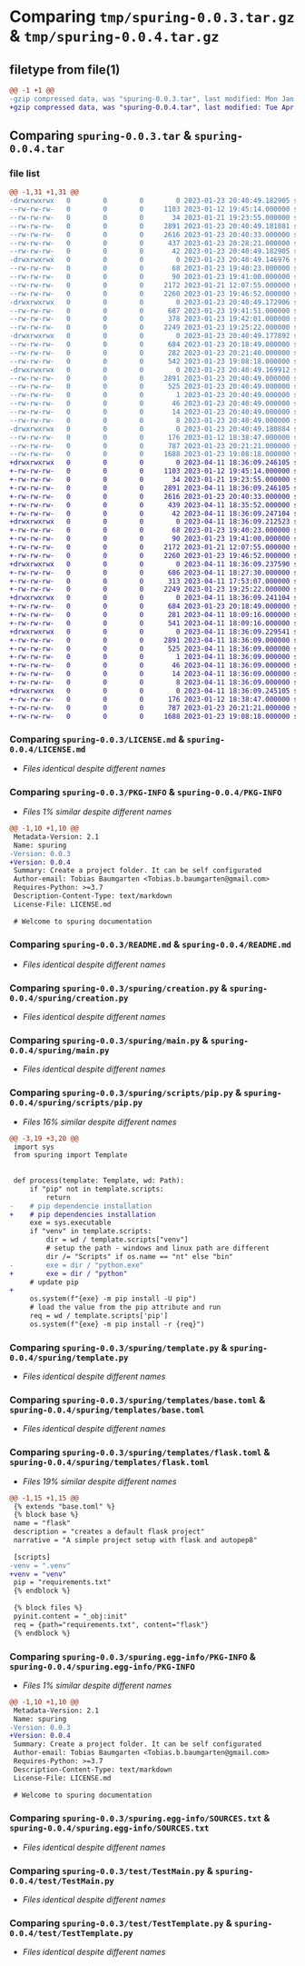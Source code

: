# Comparing `tmp/spuring-0.0.3.tar.gz` & `tmp/spuring-0.0.4.tar.gz`

## filetype from file(1)

```diff
@@ -1 +1 @@
-gzip compressed data, was "spuring-0.0.3.tar", last modified: Mon Jan 23 20:40:49 2023, max compression
+gzip compressed data, was "spuring-0.0.4.tar", last modified: Tue Apr 11 18:36:09 2023, max compression
```

## Comparing `spuring-0.0.3.tar` & `spuring-0.0.4.tar`

### file list

```diff
@@ -1,31 +1,31 @@
-drwxrwxrwx   0        0        0        0 2023-01-23 20:40:49.182905 spuring-0.0.3/
--rw-rw-rw-   0        0        0     1103 2023-01-12 19:45:14.000000 spuring-0.0.3/LICENSE.md
--rw-rw-rw-   0        0        0       34 2023-01-21 19:23:55.000000 spuring-0.0.3/MANIFEST.in
--rw-rw-rw-   0        0        0     2891 2023-01-23 20:40:49.181881 spuring-0.0.3/PKG-INFO
--rw-rw-rw-   0        0        0     2616 2023-01-23 20:40:33.000000 spuring-0.0.3/README.md
--rw-rw-rw-   0        0        0      437 2023-01-23 20:28:21.000000 spuring-0.0.3/pyproject.toml
--rw-rw-rw-   0        0        0       42 2023-01-23 20:40:49.182905 spuring-0.0.3/setup.cfg
-drwxrwxrwx   0        0        0        0 2023-01-23 20:40:49.146976 spuring-0.0.3/spuring/
--rw-rw-rw-   0        0        0       68 2023-01-23 19:40:23.000000 spuring-0.0.3/spuring/__init__.py
--rw-rw-rw-   0        0        0       90 2023-01-23 19:41:00.000000 spuring-0.0.3/spuring/__main__.py
--rw-rw-rw-   0        0        0     2172 2023-01-21 12:07:55.000000 spuring-0.0.3/spuring/creation.py
--rw-rw-rw-   0        0        0     2260 2023-01-23 19:46:52.000000 spuring-0.0.3/spuring/main.py
-drwxrwxrwx   0        0        0        0 2023-01-23 20:40:49.172906 spuring-0.0.3/spuring/scripts/
--rw-rw-rw-   0        0        0      687 2023-01-23 19:41:51.000000 spuring-0.0.3/spuring/scripts/pip.py
--rw-rw-rw-   0        0        0      378 2023-01-23 19:42:01.000000 spuring-0.0.3/spuring/scripts/venv.py
--rw-rw-rw-   0        0        0     2249 2023-01-23 19:25:22.000000 spuring-0.0.3/spuring/template.py
-drwxrwxrwx   0        0        0        0 2023-01-23 20:40:49.177892 spuring-0.0.3/spuring/templates/
--rw-rw-rw-   0        0        0      684 2023-01-23 20:18:49.000000 spuring-0.0.3/spuring/templates/base.toml
--rw-rw-rw-   0        0        0      282 2023-01-23 20:21:40.000000 spuring-0.0.3/spuring/templates/default.toml
--rw-rw-rw-   0        0        0      542 2023-01-23 19:08:18.000000 spuring-0.0.3/spuring/templates/flask.toml
-drwxrwxrwx   0        0        0        0 2023-01-23 20:40:49.169912 spuring-0.0.3/spuring.egg-info/
--rw-rw-rw-   0        0        0     2891 2023-01-23 20:40:49.000000 spuring-0.0.3/spuring.egg-info/PKG-INFO
--rw-rw-rw-   0        0        0      525 2023-01-23 20:40:49.000000 spuring-0.0.3/spuring.egg-info/SOURCES.txt
--rw-rw-rw-   0        0        0        1 2023-01-23 20:40:49.000000 spuring-0.0.3/spuring.egg-info/dependency_links.txt
--rw-rw-rw-   0        0        0       46 2023-01-23 20:40:49.000000 spuring-0.0.3/spuring.egg-info/entry_points.txt
--rw-rw-rw-   0        0        0       14 2023-01-23 20:40:49.000000 spuring-0.0.3/spuring.egg-info/requires.txt
--rw-rw-rw-   0        0        0        8 2023-01-23 20:40:49.000000 spuring-0.0.3/spuring.egg-info/top_level.txt
-drwxrwxrwx   0        0        0        0 2023-01-23 20:40:49.180884 spuring-0.0.3/test/
--rw-rw-rw-   0        0        0      176 2023-01-12 18:38:47.000000 spuring-0.0.3/test/TestCreation.py
--rw-rw-rw-   0        0        0      787 2023-01-23 20:21:21.000000 spuring-0.0.3/test/TestMain.py
--rw-rw-rw-   0        0        0     1688 2023-01-23 19:08:18.000000 spuring-0.0.3/test/TestTemplate.py
+drwxrwxrwx   0        0        0        0 2023-04-11 18:36:09.246105 spuring-0.0.4/
+-rw-rw-rw-   0        0        0     1103 2023-01-12 19:45:14.000000 spuring-0.0.4/LICENSE.md
+-rw-rw-rw-   0        0        0       34 2023-01-21 19:23:55.000000 spuring-0.0.4/MANIFEST.in
+-rw-rw-rw-   0        0        0     2891 2023-04-11 18:36:09.246105 spuring-0.0.4/PKG-INFO
+-rw-rw-rw-   0        0        0     2616 2023-01-23 20:40:33.000000 spuring-0.0.4/README.md
+-rw-rw-rw-   0        0        0      439 2023-04-11 18:35:52.000000 spuring-0.0.4/pyproject.toml
+-rw-rw-rw-   0        0        0       42 2023-04-11 18:36:09.247104 spuring-0.0.4/setup.cfg
+drwxrwxrwx   0        0        0        0 2023-04-11 18:36:09.212523 spuring-0.0.4/spuring/
+-rw-rw-rw-   0        0        0       68 2023-01-23 19:40:23.000000 spuring-0.0.4/spuring/__init__.py
+-rw-rw-rw-   0        0        0       90 2023-01-23 19:41:00.000000 spuring-0.0.4/spuring/__main__.py
+-rw-rw-rw-   0        0        0     2172 2023-01-21 12:07:55.000000 spuring-0.0.4/spuring/creation.py
+-rw-rw-rw-   0        0        0     2260 2023-01-23 19:46:52.000000 spuring-0.0.4/spuring/main.py
+drwxrwxrwx   0        0        0        0 2023-04-11 18:36:09.237590 spuring-0.0.4/spuring/scripts/
+-rw-rw-rw-   0        0        0      686 2023-04-11 18:27:30.000000 spuring-0.0.4/spuring/scripts/pip.py
+-rw-rw-rw-   0        0        0      313 2023-04-11 17:53:07.000000 spuring-0.0.4/spuring/scripts/venv.py
+-rw-rw-rw-   0        0        0     2249 2023-01-23 19:25:22.000000 spuring-0.0.4/spuring/template.py
+drwxrwxrwx   0        0        0        0 2023-04-11 18:36:09.241104 spuring-0.0.4/spuring/templates/
+-rw-rw-rw-   0        0        0      684 2023-01-23 20:18:49.000000 spuring-0.0.4/spuring/templates/base.toml
+-rw-rw-rw-   0        0        0      281 2023-04-11 18:09:16.000000 spuring-0.0.4/spuring/templates/default.toml
+-rw-rw-rw-   0        0        0      541 2023-04-11 18:09:16.000000 spuring-0.0.4/spuring/templates/flask.toml
+drwxrwxrwx   0        0        0        0 2023-04-11 18:36:09.229541 spuring-0.0.4/spuring.egg-info/
+-rw-rw-rw-   0        0        0     2891 2023-04-11 18:36:09.000000 spuring-0.0.4/spuring.egg-info/PKG-INFO
+-rw-rw-rw-   0        0        0      525 2023-04-11 18:36:09.000000 spuring-0.0.4/spuring.egg-info/SOURCES.txt
+-rw-rw-rw-   0        0        0        1 2023-04-11 18:36:09.000000 spuring-0.0.4/spuring.egg-info/dependency_links.txt
+-rw-rw-rw-   0        0        0       46 2023-04-11 18:36:09.000000 spuring-0.0.4/spuring.egg-info/entry_points.txt
+-rw-rw-rw-   0        0        0       14 2023-04-11 18:36:09.000000 spuring-0.0.4/spuring.egg-info/requires.txt
+-rw-rw-rw-   0        0        0        8 2023-04-11 18:36:09.000000 spuring-0.0.4/spuring.egg-info/top_level.txt
+drwxrwxrwx   0        0        0        0 2023-04-11 18:36:09.245105 spuring-0.0.4/test/
+-rw-rw-rw-   0        0        0      176 2023-01-12 18:38:47.000000 spuring-0.0.4/test/TestCreation.py
+-rw-rw-rw-   0        0        0      787 2023-01-23 20:21:21.000000 spuring-0.0.4/test/TestMain.py
+-rw-rw-rw-   0        0        0     1688 2023-01-23 19:08:18.000000 spuring-0.0.4/test/TestTemplate.py
```

### Comparing `spuring-0.0.3/LICENSE.md` & `spuring-0.0.4/LICENSE.md`

 * *Files identical despite different names*

### Comparing `spuring-0.0.3/PKG-INFO` & `spuring-0.0.4/PKG-INFO`

 * *Files 1% similar despite different names*

```diff
@@ -1,10 +1,10 @@
 Metadata-Version: 2.1
 Name: spuring
-Version: 0.0.3
+Version: 0.0.4
 Summary: Create a project folder. It can be self configurated
 Author-email: Tobias Baumgarten <Tobias.b.baumgarten@gmail.com>
 Requires-Python: >=3.7
 Description-Content-Type: text/markdown
 License-File: LICENSE.md
 
 # Welcome to spuring documentation
```

### Comparing `spuring-0.0.3/README.md` & `spuring-0.0.4/README.md`

 * *Files identical despite different names*

### Comparing `spuring-0.0.3/spuring/creation.py` & `spuring-0.0.4/spuring/creation.py`

 * *Files identical despite different names*

### Comparing `spuring-0.0.3/spuring/main.py` & `spuring-0.0.4/spuring/main.py`

 * *Files identical despite different names*

### Comparing `spuring-0.0.3/spuring/scripts/pip.py` & `spuring-0.0.4/spuring/scripts/pip.py`

 * *Files 16% similar despite different names*

```diff
@@ -3,19 +3,20 @@
 import sys
 from spuring import Template
 
 
 def process(template: Template, wd: Path):
     if "pip" not in template.scripts:
         return
-    # pip dependencie installation
+    # pip dependencies installation
     exe = sys.executable
     if "venv" in template.scripts:
         dir = wd / template.scripts["venv"]
         # setup the path - windows and linux path are different
         dir /= "Scripts" if os.name == "nt" else "bin"
-        exe = dir / "python.exe"
+        exe = dir / "python"
     # update pip
+
     os.system(f"{exe} -m pip install -U pip")
     # load the value from the pip attribute and run
     req = wd / template.scripts['pip']
     os.system(f"{exe} -m pip install -r {req}")
```

### Comparing `spuring-0.0.3/spuring/template.py` & `spuring-0.0.4/spuring/template.py`

 * *Files identical despite different names*

### Comparing `spuring-0.0.3/spuring/templates/base.toml` & `spuring-0.0.4/spuring/templates/base.toml`

 * *Files identical despite different names*

### Comparing `spuring-0.0.3/spuring/templates/flask.toml` & `spuring-0.0.4/spuring/templates/flask.toml`

 * *Files 19% similar despite different names*

```diff
@@ -1,15 +1,15 @@
 {% extends "base.toml" %}
 {% block base %}
 name = "flask"
 description = "creates a default flask project"
 narrative = "A simple project setup with flask and autopep8"
 
 [scripts]
-venv = ".venv"
+venv = "venv"
 pip = "requirements.txt"
 {% endblock %}
 
 {% block files %}
 pyinit.content = "_obj:init"
 req = {path="requirements.txt", content="flask"}
 {% endblock %}
```

### Comparing `spuring-0.0.3/spuring.egg-info/PKG-INFO` & `spuring-0.0.4/spuring.egg-info/PKG-INFO`

 * *Files 1% similar despite different names*

```diff
@@ -1,10 +1,10 @@
 Metadata-Version: 2.1
 Name: spuring
-Version: 0.0.3
+Version: 0.0.4
 Summary: Create a project folder. It can be self configurated
 Author-email: Tobias Baumgarten <Tobias.b.baumgarten@gmail.com>
 Requires-Python: >=3.7
 Description-Content-Type: text/markdown
 License-File: LICENSE.md
 
 # Welcome to spuring documentation
```

### Comparing `spuring-0.0.3/spuring.egg-info/SOURCES.txt` & `spuring-0.0.4/spuring.egg-info/SOURCES.txt`

 * *Files identical despite different names*

### Comparing `spuring-0.0.3/test/TestMain.py` & `spuring-0.0.4/test/TestMain.py`

 * *Files identical despite different names*

### Comparing `spuring-0.0.3/test/TestTemplate.py` & `spuring-0.0.4/test/TestTemplate.py`

 * *Files identical despite different names*

